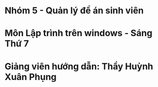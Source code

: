 # Nhóm 5 - Quản lý đề án sinh viên
# Môn Lập trình trên windows - Sáng Thứ 7
# Giảng viên hướng dẫn: Thầy Huỳnh Xuân Phụng
